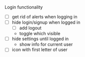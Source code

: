Login functionality

- [ ] get rid of alerts when logging in
- [ ] hide login/signup when logged in
  - [ ] add logout
  - toggle which visible
- [ ] hide settings until logged in
  - show info for current user
- [ ] icon with first letter of user
